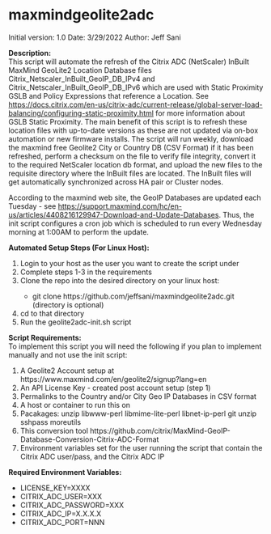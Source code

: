 # maxmindgeolite2adc

Initial version: 1.0
Date: 3/29/2022
Author: Jeff Sani

<strong>Description:</strong></br>
This script will automate the refresh of the Citrix ADC (NetScaler) InBuilt MaxMind GeoLite2 Location Database files Citrix_Netscaler_InBuilt_GeoIP_DB_IPv4 and Citrix_Netscaler_InBuilt_GeoIP_DB_IPv6 which are used with Static Proximity GSLB and Policy Expressions that reference a Location.  See https://docs.citrix.com/en-us/citrix-adc/current-release/global-server-load-balancing/configuring-static-proximity.html for more information about GSLB Static Proximity.  The main benefit of this script is to refresh these location files with up-to-date versions as these are not updated via on-box automation or new firmware installs.  The script will run weekly, download the maxmind free Geolite2 City or Country DB (CSV Format) if it has been refreshed, perform a checksum on the file to verify file integrity, convert it to the required NetScaler location db format, and upload the new files to the requisite directory where the InBuilt files are located. The InBuilt files will get automatically synchronized across HA pair or Cluster nodes.

According to the maxmind web site, the GeoIP Databases are updated each Tuesday - see https://support.maxmind.com/hc/en-us/articles/4408216129947-Download-and-Update-Databases.  Thus, the init script configures a cron job which is scheduled to run every Wednesday morning at 1:00AM to perform the update.  

<strong>Automated Setup Steps (For Linux Host):</strong></br>

<ol type="1">
   <li>Login to your host as the user you want to create the script under</li>
   <li>Complete steps 1-3 in the requirements</li>
   <li>Clone the repo into the desired directory on your linux host:</li>
      <ul><li>git clone https://github.com/jeffsani/maxmindgeolite2adc.git <directory> (directory is optional)</li></ul>
   <li>cd to that directory</li>
   <li>Run the geolite2adc-init.sh script</li>
</ol>
 
<strong>Script Requirements:</strong></br>
To implement this script you will need the following if you plan to implement manually and not use the init script:

<ol type="1">
   <li>A Geolite2 Account setup at https://www.maxmind.com/en/geolite2/signup?lang=en</li>
   <li>An API License Key - created post account setup (step 1)</li>
   <li>Permalinks to the Country and/or City Geo IP Databases in CSV format </li>
   <li>A host or container to run this on</li>
   <li>Pacakages: unzip libwww-perl libmime-lite-perl libnet-ip-perl git unzip sshpass moreutils</li>
   <li>This conversion tool https://github.com/citrix/MaxMind-GeoIP-Database-Conversion-Citrix-ADC-Format</li>
   <li>Environment variables set for the user running the script that contain the Citrix ADC user/pass, and the Citrix ADC IP</li>
</ol>

<strong>Required Environment Variables:</strong></br>

<ul>
   <li>LICENSE_KEY=XXXX
   <li>CITRIX_ADC_USER=XXX
   <li>CITRIX_ADC_PASSWORD=XXX
   <li>CITRIX_ADC_IP=X.X.X.X
   <li>CITRIX_ADC_PORT=NNN
</ul>
